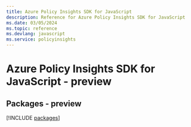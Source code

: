 ```yaml
---
title: Azure Policy Insights SDK for JavaScript
description: Reference for Azure Policy Insights SDK for JavaScript
ms.date: 03/05/2024
ms.topic: reference
ms.devlang: javascript
ms.service: policyinsights
---
```

# Azure Policy Insights SDK for JavaScript - preview
## Packages - preview
[!INCLUDE [packages](policy-insights-index.md)]